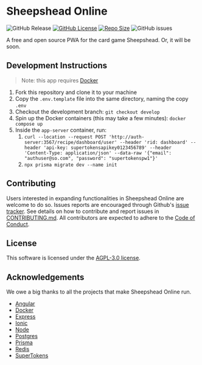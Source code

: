 # Sheepshead Online

![GitHub Release](https://img.shields.io/github/v/release/reednel/sheepshead-online) [![GitHub License](https://img.shields.io/github/license/reednel/sheepshead-online?color=purple)](https://github.com/reednel/sheepshead-online/blob/main/LICENSE) [![Repo Size](https://img.shields.io/github/repo-size/reednel/sheepshead-online)](https://github.com/reednel/sheepshead-online) ![GitHub issues](https://img.shields.io/github/issues/reednel/sheepshead-online)

A free and open source PWA for the card game Sheepshead. Or, it will be soon.

## Development Instructions

> Note: this app requires [Docker](https://www.docker.com/get-started/)

1. Fork this repository and clone it to your machine
2. Copy the `.env.template` file into the same directory, naming the copy `.env`
3. Checkout the development branch: `git checkout develop`
4. Spin up the Docker containers (this may take a few minutes): `docker compose up`
5. Inside the `app-server` container, run:
   1. `curl --location --request POST 'http://auth-server:3567/recipe/dashboard/user' --header 'rid: dashboard' --header 'api-key: supertokensapikey0123456789' --header 'Content-Type: application/json' --data-raw '{"email": "authuser@so.com", "password": "supertokenspw1"}'`
   2. `npx prisma migrate dev --name init`

## Contributing

Users interested in expanding functionalities in Sheepshead Online are welcome to do so. Issues reports are encouraged through Github's [issue tracker](https://github.com/reednel/sheepshead-online/issues). See details on how to contribute and report issues in [CONTRIBUTING.md](CONTRIBUTING.md). All contributors are expected to adhere to the [Code of Conduct](CODE_OF_CONDUCT.md).

## License

This software is licensed under the [AGPL-3.0 license](LICENSE).

## Acknowledgements

We owe a big thanks to all the projects that make Sheepshead Online run.

- [Angular](https://github.com/angular)
- [Docker](https://github.com/docker)
- [Express](https://github.com/expressjs)
- [Ionic](https://github.com/ionic-team)
- [Node](https://github.com/nodejs)
- [Postgres](https://github.com/postgres)
- [Prisma](https://github.com/prisma)
- [Redis](https://github.com/redis)
- [SuperTokens](https://github.com/supertokens)
